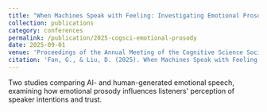 ```yaml
---
title: "When Machines Speak with Feeling: Investigating Emotional Prosody, Authenticity, and Trust in AI vs. Human Voices (CCF B)"
collection: publications
category: conferences
permalink: /publication/2025-cogsci-emotional-prosody
date: 2025-09-01
venue: 'Proceedings of the Annual Meeting of the Cognitive Science Society (Vol. 47)'
citation: 'Fan, G., & Liu, D. (2025). When Machines Speak with Feeling: Investigating Emotional Prosody, Authenticity, and Trust in AI vs. Human Voices. In <i>Proceedings of the Annual Meeting of the Cognitive Science Society</i> (Vol. 47).'
---
```


Two studies comparing AI- and human-generated emotional speech, examining how emotional prosody influences listeners' perception of speaker intentions and trust.

